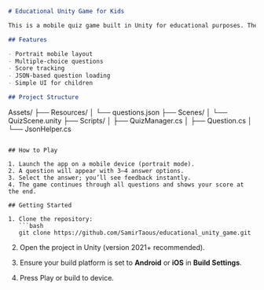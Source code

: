 ```markdown
# Educational Unity Game for Kids

This is a mobile quiz game built in Unity for educational purposes. The game displays multiple-choice questions from a JSON file and provides instant feedback.

## Features

- Portrait mobile layout
- Multiple-choice questions
- Score tracking
- JSON-based question loading
- Simple UI for children

## Project Structure

```

Assets/
├── Resources/
│   └── questions.json
├── Scenes/
│   └── QuizScene.unity
├── Scripts/
│   ├── QuizManager.cs
│   ├── Question.cs
│   └── JsonHelper.cs

````

## How to Play

1. Launch the app on a mobile device (portrait mode).
2. A question will appear with 3–4 answer options.
3. Select the answer; you’ll see feedback instantly.
4. The game continues through all questions and shows your score at the end.

## Getting Started

1. Clone the repository:
   ```bash
   git clone https://github.com/SamirTaous/educational_unity_game.git
````

2. Open the project in Unity (version 2021+ recommended).

3. Ensure your build platform is set to **Android** or **iOS** in **Build Settings**.

4. Press Play or build to device.

